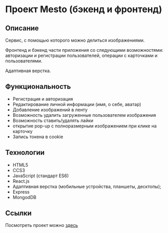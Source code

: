 # Проект Mesto (бэкенд и фронтенд)

## Описание
Сервис, с помощью которого можно делиться изображениями.

Фронтенд и бэкенд части приложения со следующими возможностями: авторизации и регистрации пользователей, операции с карточками и пользователями.

Адаптивная верстка.

## Функциональность
- Регистрация и авторизация
- Редактирование личной информации (имя, о себе, аватар)
- Добавление изображений в ленту
- Возможность удалить загруженные пользователем изображения
- Возможность ставить/удалять лайки
- открытие pop-up с полноразмерным изображением при клике на карточку
- Запись токена в cookie

## Технологии
- HTML5
- CCS3
- JavaScript (стандарт ES6)
- React.js
- Адаптивная верстка (мобильные устройства, планшеты, десктопы);
- Express
- MongodDB

## Ссылки
Посмотреть проект можно [здесь](https://mesto.lizababicheva.nomoredomains.icu/)

